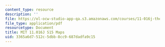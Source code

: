 ```yaml
---
content_type: resource
description: ''
file: https://ol-ocw-studio-app-qa.s3.amazonaws.com/courses/11-016j-the-once-and-future-city-spring-2015/3365a6d7512c5dbb8cc9687dadfa9c15_MIT11_016JS15_MapGuide.pdf
file_type: application/pdf
resourcetype: Document
title: MIT 11.016J S15 Maps
uid: 3365a6d7-512c-5dbb-8cc9-687dadfa9c15
---
```

